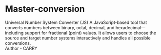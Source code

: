 # Master-conversion
Universal Number System Converter (JS) A JavaScript-based tool that converts numbers between binary, octal, decimal, and hexadecimal—including support for fractional (point) values. It allows users to choose the source and target number systems interactively and handles all possible conversions.
<br>
Author - CARRY
